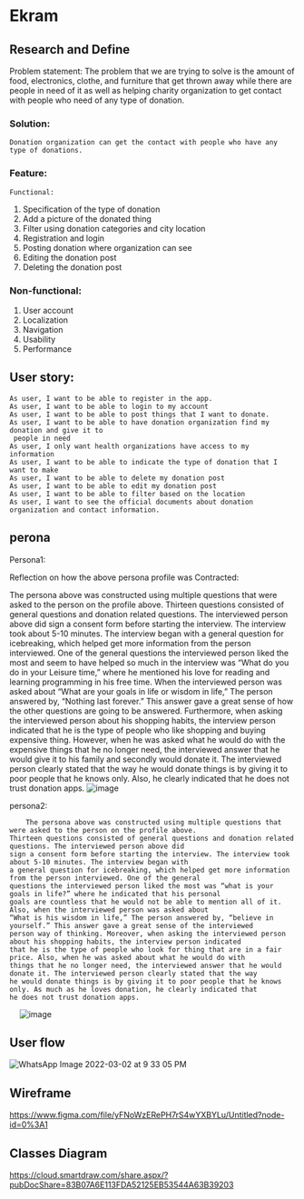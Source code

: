 # Ekram

## Research and Define
Problem statement:
	The problem that we are trying to solve is the amount of food, electronics, clothe, 
  and furniture that get thrown away while there are people in need of it as well
  as helping charity organization to get contact with people who need of any type of donation.

### Solution:
	Donation organization can get the contact with people who have any type of donations. 

### Feature:
	Functional:
1.	Specification of the type of donation 
2.	Add a picture of the donated thing
3.	Filter using donation categories and city location
4.	Registration and login
5.	Posting donation where organization can see
6.	Editing the donation post
7.	Deleting the donation post 
### Non-functional:
1.	User account 
2.	Localization
3.	Navigation 
4.	Usability 
5.	Performance


## User story:
	As user, I want to be able to register in the app.
	As user, I want to be able to login to my account 
	As user, I want to be able to post things that I want to donate.
	As user, I want to be able to have donation organization find my donation and give it to  
     people in need 
	As user, I only want health organizations have access to my information 
	As user, I want to be able to indicate the type of donation that I want to make 
	As user, I want to be able to delete my donation post
	As user, I want to be able to edit my donation post
	As user, I want to be able to filter based on the location
	As user, I want to see the official documents about donation organization and contact information.

## perona
  Persona1:




Reflection on how the above persona profile was Contracted:

The persona above was constructed using multiple questions that were asked to the person on the profile above. Thirteen questions consisted of general questions and donation related questions. The interviewed person above did sign a consent form before starting the interview. The interview took about 5-10 minutes. The interview began with a general question for icebreaking, which helped get more information from the person interviewed. One of the general questions the interviewed person liked the most and seem to have helped so much in the interview was “What do you do in your Leisure time,” where he mentioned his love for reading and learning programming in his free time. When the interviewed person was asked about “What are your goals in life or wisdom in life,” The person answered by, “Nothing last forever.” This answer gave a great sense of how the other questions are going to be answered. Furthermore, when asking the interviewed person about his shopping habits, the interview person indicated that he is the type of people who like shopping and buying expensive thing. However, when he was asked what he would do with the expensive things that he no longer need, the interviewed answer that he would give it to his family and secondly would donate it. The interviewed person clearly stated that the way he would donate things is by giving it to poor people that he knows only. Also, he clearly indicated that he does not trust donation apps.
![image](https://user-images.githubusercontent.com/91451257/156416486-bc5a0fe6-071c-4c50-b82f-03b6f720badd.png)

  persona2:
    
    
				
		The persona above was constructed using multiple questions that were asked to the person on the profile above.
    Thirteen questions consisted of general questions and donation related questions. The interviewed person above did 
    sign a consent form before starting the interview. The interview took about 5-10 minutes. The interview began with
    a general question for icebreaking, which helped get more information from the person interviewed. One of the general 
    questions the interviewed person liked the most was “what is your goals in life?” where he indicated that his personal 
    goals are countless that he would not be able to mention all of it. Also, when the interviewed person was asked about 
    “What is his wisdom in life,” The person answered by, “believe in yourself.” This answer gave a great sense of the interviewed 
    person way of thinking. Moreover, when asking the interviewed person about his shopping habits, the interview person indicated 
    that he is the type of people who look for thing that are in a fair price. Also, when he was asked about what he would do with 
    things that he no longer need, the interviewed answer that he would donate it. The interviewed person clearly stated that the way
    he would donate things is by giving it to poor people that he knows only. As much as he loves donation, he clearly indicated that 
    he does not trust donation apps.













		












				




 
![image](https://user-images.githubusercontent.com/91451257/156420526-eea25151-9fc4-42f5-a273-be60a0e9dbca.png)



## User flow

![WhatsApp Image 2022-03-02 at 9 33 05 PM](https://user-images.githubusercontent.com/91451257/156441376-31bc5d29-d94b-4cc1-8b26-d2d4689e0e3b.jpeg)



## Wireframe

https://www.figma.com/file/yFNoWzERePH7rS4wYXBYLu/Untitled?node-id=0%3A1

## Classes Diagram

https://cloud.smartdraw.com/share.aspx/?pubDocShare=83B07A6E113FDA52125EB53544A63B39203

